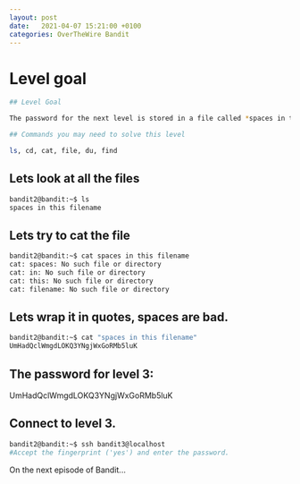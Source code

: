 ```yaml
---
layout: post
date:   2021-04-07 15:21:00 +0100
categories: OverTheWire Bandit
---
```

# Level goal
```bash
## Level Goal

The password for the next level is stored in a file called *spaces in this filename* located in the home directory

## Commands you may need to solve this level

ls, cd, cat, file, du, find
```

## Lets look at all the files

```bash
bandit2@bandit:~$ ls
spaces in this filename
```

## Lets try to cat the file

```bash
bandit2@bandit:~$ cat spaces in this filename
cat: spaces: No such file or directory
cat: in: No such file or directory
cat: this: No such file or directory
cat: filename: No such file or directory
```

## Lets wrap it in quotes, spaces are bad.

```bash
bandit2@bandit:~$ cat "spaces in this filename"
UmHadQclWmgdLOKQ3YNgjWxGoRMb5luK
```

## The password for level 3:

UmHadQclWmgdLOKQ3YNgjWxGoRMb5luK

## Connect to level 3.
```bash
bandit2@bandit:~$ ssh bandit3@localhost
#Accept the fingerprint ('yes') and enter the password.
```

On the next episode of Bandit...